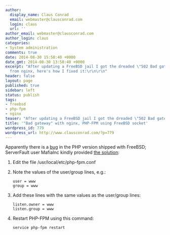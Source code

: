 ```yaml
---
author:
  display_name: Claus Conrad
  email: webmaster@clausconrad.com
  login: claus
  url: ''
author_email: webmaster@clausconrad.com
author_login: claus
categories:
- System administration
comments: true
date: 2014-08-30 15:58:40 +0000
date_gmt: 2014-08-30 13:58:40 +0000
excerpt: "After updating a FreeBSD jail I got the dreaded \"502 Bad gateway\" error
  from nginx, here's how I fixed it:\r\n\r\n"
header: false
layout: page
published: true
sidebar: left
status: publish
tags:
- freebsd
- php-fpm
- nginx
teaser: "After updating a FreeBSD jail I got the dreaded \"502 Bad gateway\" error from nginx, here's how I fixed it:"
title: '"Bad gateway" with nginx, PHP-FPM using FreeBSD socket'
wordpress_id: 779
wordpress_url: http://www.clausconrad.com/?p=779
---
```

Apparently there is a [bug](https://bugs.php.net/bug.php?id=67244) in the PHP version shipped with FreeBSD; ServerFault user MafiaInc kindly provided [the solution](https://serverfault.com/questions/593272/nginx-php-fpm-permission):

1. Edit the file /usr/local/etc/php-fpm.conf

2. Note the values of the user/group lines, e.g.:

   ```
   user = www  
   group = www
   ```
  
3. Add these lines with the same values as the user/group lines:

   ```
   listen.owner = www  
   listen.group = www
   ```
  
4. Restart PHP-FPM using this command: 
        
   ```shell
   service php-fpm restart
   ```
